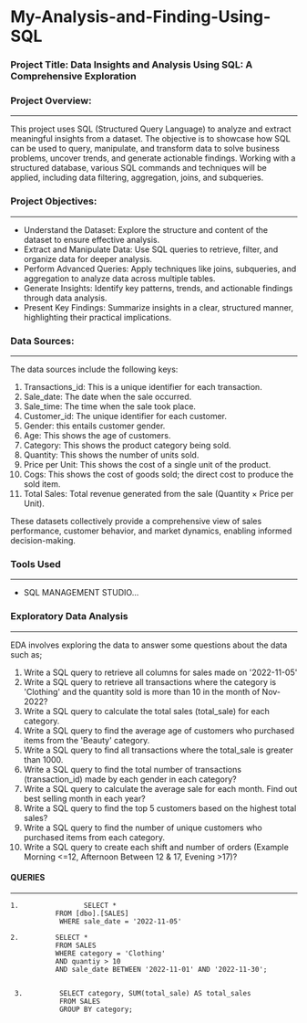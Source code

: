 # My-Analysis-and-Finding-Using-SQL

### Project Title: Data Insights and Analysis Using SQL: A Comprehensive Exploration

### Project Overview: 
-----------------------
 This project uses SQL (Structured Query Language) to analyze and extract meaningful insights from a dataset.
 The objective is to showcase how SQL can be used to query, manipulate, and transform data to solve business problems, uncover trends, and generate actionable findings. 
 Working with a structured database, various SQL commands and techniques will be applied, including data filtering, aggregation, joins, and subqueries.

### Project Objectives: 
------------------------
 - Understand the Dataset: Explore the structure and content of the dataset to ensure effective analysis.
 - Extract and Manipulate Data: Use SQL queries to retrieve, filter, and organize data for deeper analysis.
 - Perform Advanced Queries: Apply techniques like joins, subqueries, and aggregation to analyze data across multiple tables.
 - Generate Insights: Identify key patterns, trends, and actionable findings through data analysis.
 - Present Key Findings: Summarize insights in a clear, structured manner, highlighting their practical implications.

### Data Sources: 
-------------------------
The data sources include the following keys:
 1. Transactions_id: This is a unique identifier for each transaction.
 2. Sale_date: The date when the sale occurred.
 3. Sale_time: The time when the sale took place.
 4. Customer_id: The unique identifier for each customer.
 5. Gender: this entails customer gender.
 6. Age: This shows the age of customers.
 7. Category: This shows the product category being sold.
 8. Quantity: This shows the number of units sold.
 9. Price per Unit: This shows  the cost of a single unit of the product.
 10. Cogs: This shows the cost of goods sold; the direct cost to produce the sold item.
 11. Total Sales: Total revenue generated from the sale (Quantity × Price per Unit).

These datasets collectively provide a comprehensive view of sales performance, customer behavior, and market dynamics, enabling informed decision-making.

### Tools Used
-------------------
 - SQL MANAGEMENT STUDIO...

 ### Exploratory Data Analysis
 -----------------------------
EDA involves exploring the data to answer some questions about the data such as;
  1.  Write a SQL query to retrieve all columns for sales made on '2022-11-05'
  2.  Write a SQL query to retrieve all transactions where the category is 'Clothing' and the quantity sold is more than 10 in the month of Nov-2022?
  3.  Write a SQL query to calculate the total sales (total_sale) for each category.
  4.  Write a SQL query to find the average age of customers who purchased items from the 'Beauty' category.
  5.  Write a SQL query to find all transactions where the total_sale is greater than 1000.
  6.  Write a SQL query to find the total number of transactions (transaction_id) made by each gender in each category?
  7.  Write a SQL query to calculate the average sale for each month. Find out best selling month in each year?
  8.  Write a SQL query to find the top 5 customers based on the highest total sales?
  9.  Write a SQL query to find the number of unique customers who purchased items from each category.
  10. Write a SQL query to create each shift and number of orders (Example Morning <=12, Afternoon Between 12 & 17, Evening >17)?


#### QUERIES 
----------------------
    1.                SELECT *
               FROM [dbo].[SALES]
                WHERE sale_date = '2022-11-05'

    2.         SELECT *
               FROM SALES
               WHERE category = 'Clothing'
               AND quantiy > 10
               AND sale_date BETWEEN '2022-11-01' AND '2022-11-30';


     3.         SELECT category, SUM(total_sale) AS total_sales
                FROM SALES
                GROUP BY category;
             

      

